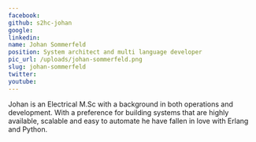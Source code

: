 ```yaml
---
facebook: 
github: s2hc-johan
google: 
linkedin: 
name: Johan Sommerfeld
position: System architect and multi language developer
pic_url: /uploads/johan-sommerfeld.png
slug: johan-sommerfeld
twitter: 
youtube: 
---
```

<p>Johan is an Electrical M.Sc with a background in both operations and development. With a preference for building systems that are highly available, scalable and easy to automate he have fallen in love with Erlang and Python.</p>
